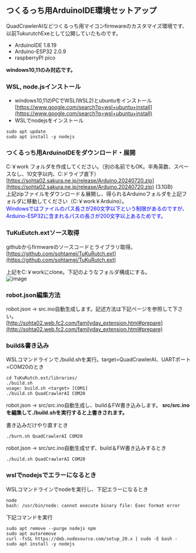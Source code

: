 ## つくるっち用ArduinoIDE環境セットアップ

QuadCrawlerAIなどつくるっち用マイコンfirmwareのカスタマイズ環境です、以前TukurutchExeとして公開していたものです。

* ArduinoIDE 1.8.19  
* Arduino-ESP32 2.0.9  
* raspberryPI pico  

**windows10,11のみ対応です。**

### WSL, node.jsインストール
* windows10,11のPCでWSL(WSL2)とubuntuをインストール  
[https://www.google.com/search?q=wsl+ubuntu+install](https://www.google.com/search?q=wsl+ubuntu+install)
* WSLでnodejsをインストール  
```
sudo apt update
sudo apt install -y nodejs
```

### つくるっち用ArduinoIDEをダウンロード・展開

C:￥work フォルダを作成してください。（別の名前でもOK。半角英数、スペースなし、10文字以内、C:ドライブ直下）  
[https://sohta02.sakura.ne.jp/release/Arduino.20240720.zip](https://sohta02.sakura.ne.jp/release/Arduino.20240720.zip)   (3.1GB)  
上記zipファイルをダウンロード＆展開し、得られるArduinoフォルダを上記フォルダに移動してください（C:￥work￥Arduino）。  
<font color="#0000ff">
Windowsではファイルのパス長さが260文字以下という制限があるのですが、Arduino-ESP32に含まれるパスの長さが200文字以上あるためです。  
</font>

### TuKuEutch.extソース取得

githubからfirmwareのソースコードとライブラリ取得。  
[https://github.com/sohtamei/TuKuRutch.ext](https://github.com/sohtamei/TuKuRutch.ext)

上記をC:￥workにclone。下記のようなフォルダ構成にする。  
![image](https://github.com/user-attachments/assets/432cb611-b4cf-41ec-8df1-222194a4a90a)

### robot.json編集方法

robot.json → src.ino自動生成します。記述方法は下記ページを参照して下さい。  
[http://sohta02.web.fc2.com/familyday_extension.html#prepare](http://sohta02.web.fc2.com/familyday_extension.html#prepare)  

### build&書き込み
WSLコマンドラインで./build.shを実行。target=QuadCrawlerAI、UARTポート=COM20のとき
```
cd TuKuRutch.ext/libraries/
./build.sh
usage: build.sh <target> [COM1]
./build.sh QuadCrawlerAI COM20
```
robot.json → src/src.ino自動生成し、build＆FW書き込みします。
**src/src.inoを編集して./build.shを実行すると上書きされます。**

書き込みだけやり直すとき
```
./burn.sh QuadCrawlerAI COM20
```

robot.json → src/src.ino自動生成せず、build＆FW書き込みするとき
```
./build.sh QuadCrawlerAI COM20
```

### wslでnodejsでエラーになるとき
WSLコマンドラインでnodeを実行し、下記エラーになるとき
```
node
bash: /usr/bin/node: cannot execute binary file: Exec format error
```
下記コマンドを実行
```
sudo apt remove --purge nodejs npm
sudo apt autoremove
curl -fsSL https://deb.nodesource.com/setup_20.x | sudo -E bash -
sudo apt install -y nodejs
```
